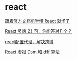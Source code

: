 # react

[跟着官方文档能学懂 React 就怪了](https://mp.weixin.qq.com/s?__biz=MzUyNDYxNDAyMg==&mid=2247487413&idx=1&sn=c220ad27008d85a3e38d424de114f754&chksm=fa2bef5ccd5c664a82694365d431836da10272519dfbb4a086439641c45dfb818f58f2496ca2&scene=126&sessionid=1608191188&key=e5a6f4840bcd614cafbf39f3712f57ad5cf432bc9d862d285345e3496105973c087d2bfec7f6141e809d8475922adf4de08c05ce08cc7fb4ba7165d5afcc639b2500bef7678cc6366498a76d54af496680b4153120c4969c52eb28bd1979a67c2cd0ee18af5a2076b0559915b497936fe8eb81144cab703ed699e5c6cf183b7a&ascene=1&uin=Mzc2MjkyMjk0MQ%3D%3D&devicetype=Windows+10+x64&version=62090529&lang=zh_CN&exportkey=AxYH6Zt6zwbeAW616bwQlfg%3D&pass_ticket=sU5YMpGD3HAtizhOOKwhBidWxja5%2FiXWfFY8%2FxXhyFFjWwFHbCOMrAyC2wluKMlW&wx_header=0)

[React 灵魂 23 问，你能答对几个？](https://mp.weixin.qq.com/s?__biz=MzI1ODk2Mjk0Nw==&mid=2247487275&idx=1&sn=508c6fb9ab53b328fd580d6b1eb3bf83&chksm=ea016c47dd76e551215b605e554ebc922c55c2d7409a5220f8fbab0eb16c2b879d191d3362fb&mpshare=1&scene=24&srcid=1209xE5Go24nYucnSTzRm0tK&sharer_sharetime=1607487052112&sharer_shareid=18af4598a510ab1911de864d55f65d3a&key=ea7446b0013173847cde109de6ed4edc3112ae17f4b936731f040506e29c2f334bc65a6a00a9abe68827b336737cac1d8189e813aefcf03ae95783143798ea6082ca61ec076ff0b17f64b3e8e852462789e5bebbbfd5da6ea3b2b21c66ecbb7ba5e82659a31d1653da9215aaafd6fb378fff7101489986be8dc0feae5786baf4&ascene=14&uin=Mzc2MjkyMjk0MQ%3D%3D&devicetype=Windows+10+x64&version=62090529&lang=zh_CN&exportkey=A6YmCxKTH8hMp2baUb4qpaU%3D&pass_ticket=sU5YMpGD3HAtizhOOKwhBidWxja5%2FiXWfFY8%2FxXhyFFjWwFHbCOMrAyC2wluKMlW&wx_header=0)

[react配置代理，解决跨域](https://www.cnblogs.com/anin/p/13558961.html)

[React 虚拟 Dom 和 diff 算法](https://juejin.cn/post/6844903529161850893)